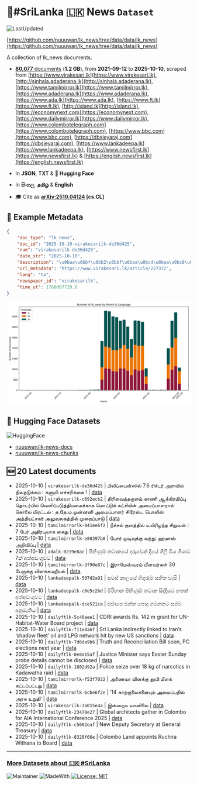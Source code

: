 # 📄#SriLanka 🇱🇰 News `Dataset`

![LastUpdated](https://img.shields.io/badge/last_updated-2025--10--10_09:21:30-green)

[https://github.com/nuuuwan/lk_news/tree/data/data/lk_news](https://github.com/nuuuwan/lk_news/tree/data/data/lk_news)

A collection of lk_news documents.

- [**80,077** documents](https://github.com/nuuuwan/lk_news/tree/data/data/lk_news) (**1.2 GB**), from **2021-09-12** to **2025-10-10**, scraped from [https://www.virakesari.lk](https://www.virakesari.lk), [http://sinhala.adaderana.lk](http://sinhala.adaderana.lk), [https://www.tamilmirror.lk](https://www.tamilmirror.lk), [https://www.adaderana.lk](https://www.adaderana.lk), [https://www.ada.lk](https://www.ada.lk), [https://www.ft.lk](https://www.ft.lk), [http://island.lk](http://island.lk), [https://economynext.com](https://economynext.com), [https://www.dailymirror.lk](https://www.dailymirror.lk), [https://www.colombotelegraph.com](https://www.colombotelegraph.com), [https://www.bbc.com](https://www.bbc.com), [https://dbsjeyaraj.com](https://dbsjeyaraj.com), [https://www.lankadeepa.lk](https://www.lankadeepa.lk), [https://www.newsfirst.lk](https://www.newsfirst.lk) & [https://english.newsfirst.lk](https://english.newsfirst.lk)

- In **JSON**, **TXT** & **🤗 Hugging Face**

- In **සිංහල**, **தமிழ்** & **English**

- 🎓 Cite as **[arXiv:2510.04124](https://arxiv.org/abs/2510.04124) [cs.CL]**

## 📝 Example Metadata

```json
{
    "doc_type": "lk_news",
    "doc_id": "2025-10-10-virakesarilk-de36d425",
    "num": "virakesarilk-de36d425",
    "date_str": "2025-10-10",
    "description": "\u0baa\u0bbf\u0bb2\u0bbf\u0baa\u0bcd\u0baa\u0bc8\u0ba9\u0bcd\u0bb8\u0bbf\u0bb2\u0bcd 7.6 \u0bb0\u0bbf\u0b9a\u0bcd\u0b9f\u0bb0\u0bcd \u0b85\u0bb3\u0bb5\u0bbf\u0bb2\u0bcd \u0ba8\u0bbf\u0bb2\u0ba8\u0b9f\u0bc1\u0b95\u0bcd\u0b95\u0bae\u0bcd : \u0b9a\u0bc1\u0ba9\u0bbe\u0bae\u0bbf \u0b8e\u0b9a\u0bcd\u0b9a\u0bb0\u0bbf\u0b95\u0bcd\u0b95\u0bc8 !",
    "url_metadata": "https://www.virakesari.lk/article/227372",
    "lang": "ta",
    "newspaper_id": "virakesarilk",
    "time_ut": 1760067720.0
}
```

![Chart](https://raw.githubusercontent.com/nuuuwan/lk_news/refs/heads/data/data/lk_news/docs_by_month_and_lang.png)

## 🤗 Hugging Face Datasets

![HuggingFace](https://img.shields.io/badge/-HuggingFace-FDEE21?style=for-the-badge&logo=HuggingFace)

- [nuuuwan/lk-news-docs](https://huggingface.co/datasets/nuuuwan/lk-news-docs)
- [nuuuwan/lk-news-chunks](https://huggingface.co/datasets/nuuuwan/lk-news-chunks)

## 🆕 20 Latest documents

- 2025-10-10 | `virakesarilk-de36d425` | பிலிப்பைன்ஸில் 7.6 ரிச்டர் அளவில் நிலநடுக்கம் : சுனாமி எச்சரிக்கை ! | [data](https://github.com/nuuuwan/lk_news/tree/data/data/lk_news/2020s/2025/2025-10-10-virakesarilk-de36d425)
- 2025-10-10 | `virakesarilk-c692ecb2` | திரிவைத்தகுளம் காணி ஆக்கிரமிப்பு தொடர்பில் வெளிப்படுத்தியமைக்காக மொட்டுக் கட்சியின் அமைப்பாளரால் கொலை மிரட்டல் : த.தே.ம.முன்னனி அமைப்பாளர் சிரேஸ்ட பொலிஸ் அத்தியட்சகர் அலுவலகத்தில் முறைப்பாடு | [data](https://github.com/nuuuwan/lk_news/tree/data/data/lk_news/2020s/2025/2025-10-10-virakesarilk-c692ecb2)
- 2025-10-10 | `tamilmirrorlk-041ee6f2` | நீச்சல் குளத்தில் உயிரிழந்த சிறுவன் : 7 பேர் அதிரடியாக கைது | [data](https://github.com/nuuuwan/lk_news/tree/data/data/lk_news/2020s/2025/2025-10-10-tamilmirrorlk-041ee6f2)
- 2025-10-10 | `tamilmirrorlk-e80397b8` | போர் முடிவுக்கு வந்து: ஹமாஸ் அறிவிப்பு | [data](https://github.com/nuuuwan/lk_news/tree/data/data/lk_news/2020s/2025/2025-10-10-tamilmirrorlk-e80397b8)
- 2025-10-10 | `adalk-0219e8ac` | පිහිණුම් තටාකයේ දරුවෙක් දියේ ගිලී මිය ගියාට 7ක් අත්අඩංගුවට | [data](https://github.com/nuuuwan/lk_news/tree/data/data/lk_news/2020s/2025/2025-10-10-adalk-0219e8ac)
- 2025-10-10 | `tamilmirrorlk-3f90e87c` | இராமேஸ்வரம் மீனவர்கள் 30  பேருக்கு விளக்கமறியல் | [data](https://github.com/nuuuwan/lk_news/tree/data/data/lk_news/2020s/2025/2025-10-10-tamilmirrorlk-3f90e87c)
- 2025-10-10 | `lankadeepalk-507d2a91` | සවස් කාලයේ ගිගුරුම් සහිත වැසි | [data](https://github.com/nuuuwan/lk_news/tree/data/data/lk_news/2020s/2025/2025-10-10-lankadeepalk-507d2a91)
- 2025-10-10 | `lankadeepalk-c6e5c2bd` | මිරිහාන පිහිණුම් තටාක සිද්දියට හතක් අත්අඩංගුවට | [data](https://github.com/nuuuwan/lk_news/tree/data/data/lk_news/2020s/2025/2025-10-10-lankadeepalk-c6e5c2bd)
- 2025-10-10 | `lankadeepalk-dce521ca` | එජාපෙ එක්ක පොදු ගමනකට සජබ අනුමැතිය | [data](https://github.com/nuuuwan/lk_news/tree/data/data/lk_news/2020s/2025/2025-10-10-lankadeepalk-dce521ca)
- 2025-10-10 | `dailyftlk-5c40aee1` | CDRI awards Rs. 142 m grant for UN-Habitat-Water Board project | [data](https://github.com/nuuuwan/lk_news/tree/data/data/lk_news/2020s/2025/2025-10-10-dailyftlk-5c40aee1)
- 2025-10-10 | `dailyftlk-f11e8a6f` | Sri Lanka indirectly linked to Iran’s ‘shadow fleet’ oil and LPG network hit by new US sanctions | [data](https://github.com/nuuuwan/lk_news/tree/data/data/lk_news/2020s/2025/2025-10-10-dailyftlk-f11e8a6f)
- 2025-10-10 | `dailyftlk-7d6da9b6` | Truth and Reconciliation Bill soon, PC elections next year | [data](https://github.com/nuuuwan/lk_news/tree/data/data/lk_news/2020s/2025/2025-10-10-dailyftlk-7d6da9b6)
- 2025-10-10 | `dailyftlk-0e8a15af` | Justice Minister says Easter Sunday probe details cannot be disclosed | [data](https://github.com/nuuuwan/lk_news/tree/data/data/lk_news/2020s/2025/2025-10-10-dailyftlk-0e8a15af)
- 2025-10-10 | `dailyftlk-1802d92a` | Police seize over 18 kg of narcotics in Kadawatha raid | [data](https://github.com/nuuuwan/lk_news/tree/data/data/lk_news/2020s/2025/2025-10-10-dailyftlk-1802d92a)
- 2025-10-10 | `tamilmirrorlk-f53f7022` | அணையா விளக்கு தூபி மீளக் கட்டப்பட்டது | [data](https://github.com/nuuuwan/lk_news/tree/data/data/lk_news/2020s/2025/2025-10-10-tamilmirrorlk-f53f7022)
- 2025-10-10 | `tamilmirrorlk-6cbe6f2e` | ’14 காற்றாலைகளையும் அமைப்பதில் அரசு உறுதி’ | [data](https://github.com/nuuuwan/lk_news/tree/data/data/lk_news/2020s/2025/2025-10-10-tamilmirrorlk-6cbe6f2e)
- 2025-10-10 | `virakesarilk-3a015e4a` | இன்றைய வானிலை | [data](https://github.com/nuuuwan/lk_news/tree/data/data/lk_news/2020s/2025/2025-10-10-virakesarilk-3a015e4a)
- 2025-10-10 | `dailyftlk-23470e27` | Global architects gather in Colombo for AIA International Conference 2025 | [data](https://github.com/nuuuwan/lk_news/tree/data/data/lk_news/2020s/2025/2025-10-10-dailyftlk-23470e27)
- 2025-10-10 | `dailyftlk-c5602eaf` | New Deputy Secretary at General Treasury | [data](https://github.com/nuuuwan/lk_news/tree/data/data/lk_news/2020s/2025/2025-10-10-dailyftlk-c5602eaf)
- 2025-10-10 | `dailyftlk-8328f66e` | Colombo Land appoints Ruchira Withana to Board | [data](https://github.com/nuuuwan/lk_news/tree/data/data/lk_news/2020s/2025/2025-10-10-dailyftlk-8328f66e)

---

### [More Datasets about 🇱🇰 #SriLanka](https://github.com/nuuuwan/lk_datasets)

![Maintainer](https://img.shields.io/badge/maintainer-nuuuwan-red)
![MadeWith](https://img.shields.io/badge/made_with-python-blue)
[![License: MIT](https://img.shields.io/badge/License-MIT-yellow.svg)](https://opensource.org/licenses/MIT)
